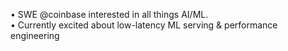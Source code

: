 • SWE @coinbase interested in all things AI/ML.<br>
• Currently excited about low-latency ML serving & performance engineering


<!---
ccalvinhhuang/ccalvinhhuang is a ✨ special ✨ repository because its `README.md` (this file) appears on your GitHub profile.
You can click the Preview link to take a look at your changes.
--->
